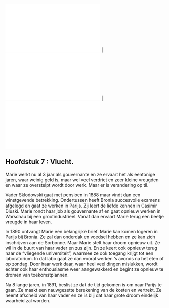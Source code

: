 ![Vorige](hfst06_de_lange_wachttijd.md) | ![Inhoud](inhoudsopgave.md) | ![Volgende](hfst08_parijs.md)

## Hoofdstuk 7 : Vlucht.

Marie werkt nu al 3 jaar als gouvernante en ze ervaart het als eentonige jaren, waar weinig geld is, maar wel veel verdriet en zeer kleine vreugden en waar ze overstelpt wordt door werk. Maar er is verandering op til.

Vader Sklodowski gaat met pensioen  in 1888 maar vindt dan een winstgevende betrekking. Ondertussen heeft Bronia succesvolle examens afgelegd en gaat ze werken in Parijs. Zij leert de liefde kennen in Casimir Dluski. Marie rondt haar job als gouvernante af en gaat opnieuw werken in Warschau bij een grootindustrieel. Vanaf dan ervaart Marie terug een beetje vreugde in haar leven.

In 1890 ontvangt Marie een belangrijke brief. Marie kan komen logeren in Parijs bij Bronia. Ze zal dan onderdak en voedsel hebben en ze kan zich inschrijven aan de Sorbonne. Maar Marie stelt haar droom opnieuw uit. Ze wil in de buurt van haar vader en zus zijn. En ze keert ook opnieuw terug naar de “vliegende universiteit”, waarmee ze ook toegang krijgt tot een laboratorium. In dat labo gaat ze dan vooral werken ‘s avonds na het eten of op zondag. Door haar werk daar, waar heel veel dingen mislukken, wordt echter ook haar enthousiasme weer aangewakkerd en begint ze opnieuw te dromen van toekomstplannen.

Na 8 lange jaren, in 1891, beslist ze dat de tijd gekomen is om naar Parijs te gaan. Ze maakt een nauwgezette berekening van de kosten en vertrekt. Ze neemt afscheid van haar vader en ze is blij dat haar grote droom eindelijk waarheid zal worden.
